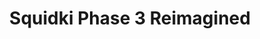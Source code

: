 ---
slug: squidki-phase-3-reimagined
title: Squidki Phase 3 Reimagined
description: "Squidki Phase 3 Reimagined is an exciting online game. Play for free directly in your browser!"
icon: /images/new_mods/Sprunki Phase 3 Reimagined.png
url: https://wowtbc.net/sprunkin/phase3-reimage/index.html
previewImage: /images/new_mods/Sprunki Phase 3 Reimagined.png
type: new mods

# SEO配置
seo:
  title: "Squidki Phase 3 Reimagined - Play Free Online Game | Fun Browser Games"
  description: "Squidki Phase 3 Reimagined - Play this fun online game for free in your browser. No download required!"
  ogImage: "/images/new_mods/Sprunki Phase 3 Reimagined.png"
  keywords: "squidki-phase-3-reimagined, online game, browser game, free game, new mods game, play online"

videoUrls:
  - https://www.youtube.com/embed/example1
  - https://www.youtube.com/embed/example2

whyPlay:
  title: "Why Play Squidki Phase 3 Reimagined?"
  items:
    - "Immersive Gameplay: Squidki Phase 3 Reimagined offers an engaging and immersive gaming experience that will keep you entertained for hours"
    - "Challenging Levels: Test your skills with increasingly difficult challenges and obstacles"
    - "Beautiful Graphics: Enjoy stunning visuals and smooth animations that bring the game world to life"
    - "Regular Updates: New content and features are added regularly to keep the game fresh and exciting"
    - "Free to Play: Experience all the fun without spending a penny"
    - "Community Features: Connect with other players, share strategies, and compete for high scores"
    - "Cross-Platform: Play on any device with a web browser, no downloads required"

features:
  title: "Key Features of Squidki Phase 3 Reimagined"
  image: "/images/new_mods/Sprunki Phase 3 Reimagined.png"
  items:
    - "Intuitive Controls: Easy to learn controls make Squidki Phase 3 Reimagined accessible for players of all skill levels"
    - "Multiple Game Modes: Enjoy various gameplay options that provide different challenges and experiences"
    - "Character Customization: Personalize your gaming experience with unique characters and items"
    - "Achievement System: Complete special tasks to earn rewards and recognition"
    - "Leaderboards: Compete with players worldwide and see who can achieve the highest scores"

characteristics:
  title: "Game Characteristics"
  image: "/images/new_mods/Sprunki Phase 3 Reimagined.png"
  items:
    - "Genre: New mods game with elements of strategy and skill"
    - "Difficulty: Suitable for both casual gamers and those seeking a challenge"
    - "Play Time: Quick sessions or extended gameplay, depending on your preference"
    - "Art Style: Vibrant and engaging visuals that enhance the gaming experience"
    - "Sound Design: Immersive audio that complements the gameplay perfectly"

info: "Squidki Phase 3 Reimagined is an exciting online game that offers players a unique and engaging gaming experience. With its intuitive controls, stunning visuals, and challenging gameplay, Squidki Phase 3 Reimagined provides hours of entertainment for players of all ages and skill levels. Whether you're looking for a quick gaming session during a break or an extended play session, Squidki Phase 3 Reimagined delivers an immersive experience that will keep you coming back for more. The game features multiple levels of increasing difficulty, ensuring that players are constantly challenged as they progress. With regular updates adding new content and features, Squidki Phase 3 Reimagined remains fresh and exciting, providing endless entertainment options for its growing community of players."

howToPlayIntro: "Welcome to Squidki Phase 3 Reimagined! This guide will walk you through the basics and help you master the game. Whether you're a beginner or looking to improve your skills, these tips and instructions will enhance your gaming experience."

howToPlaySteps:
  - title: "Getting Started"
    description: "Begin your Squidki Phase 3 Reimagined adventure by familiarizing yourself with the controls. Use your keyboard or mouse to navigate through the game interface. The tutorial will guide you through the basic mechanics and help you understand the objectives."
  - title: "Understanding the Objectives"
    description: "In Squidki Phase 3 Reimagined, your main goal is to progress through levels by completing specific objectives. Each level presents unique challenges that require different strategies and approaches."
  - title: "Mastering the Controls"
    description: "Practice using the controls to improve your precision and reaction time. Squidki Phase 3 Reimagined requires quick reflexes and strategic thinking to overcome obstacles and defeat opponents."
  - title: "Utilizing Power-ups"
    description: "Collect power-ups throughout the game to enhance your abilities and overcome difficult challenges. Each power-up offers unique advantages that can be crucial for success."
  - title: "Developing Strategies"
    description: "As you progress in Squidki Phase 3 Reimagined, develop effective strategies for different scenarios. Analyze patterns, anticipate challenges, and adapt your approach to maximize your performance."

faq:
  title: "Frequently Asked Questions about Squidki Phase 3 Reimagined"
  items:
    - question: "Is Squidki Phase 3 Reimagined free to play?"
      answer: "Yes, Squidki Phase 3 Reimagined is completely free to play directly in your web browser. No downloads or purchases are required to enjoy the full game experience."
    - question: "Can I play Squidki Phase 3 Reimagined on mobile devices?"
      answer: "Yes, Squidki Phase 3 Reimagined is optimized for both desktop and mobile play. You can enjoy the game on any device with a web browser and internet connection."
    - question: "Are there any in-game purchases?"
      answer: "While Squidki Phase 3 Reimagined is free to play, there may be optional in-game purchases available for cosmetic items or additional features that don't affect core gameplay."
    - question: "How often is Squidki Phase 3 Reimagined updated?"
      answer: "The developers regularly update Squidki Phase 3 Reimagined with new content, features, and improvements based on player feedback and game performance."
    - question: "Can I play Squidki Phase 3 Reimagined offline?"
      answer: "Currently, Squidki Phase 3 Reimagined requires an internet connection to play as it's a browser-based online game."
    - question: "Is Squidki Phase 3 Reimagined suitable for children?"
      answer: "Yes, Squidki Phase 3 Reimagined is designed to be family-friendly and suitable for players of all ages."
    - question: "How do I report bugs or issues?"
      answer: "If you encounter any problems while playing Squidki Phase 3 Reimagined, you can report them through the game's support page or contact the developers directly through their website."
    - question: "Still Have Questions?"
      answer: "If you have additional questions about Squidki Phase 3 Reimagined that aren't covered in this FAQ, please visit our support center or contact our customer service team for assistance."
---